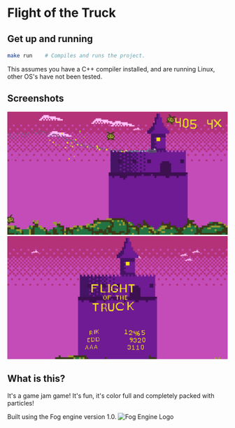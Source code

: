 # Flight of the Truck

## Get up and running
```bash
make run    # Compiles and runs the project.
```
This assumes you have a C++ compiler installed, and
are running Linux, other OS's have not been tested.

## Screenshots
![](misc/flight_screenshot.png)
![](misc/title_screen.png)

## What is this?
It's a game jam game! It's fun, it's color full and
completely packed with particles!

Built using the Fog engine version 1.0.
![Fog Engine Logo](misc/fog-logo.png)
